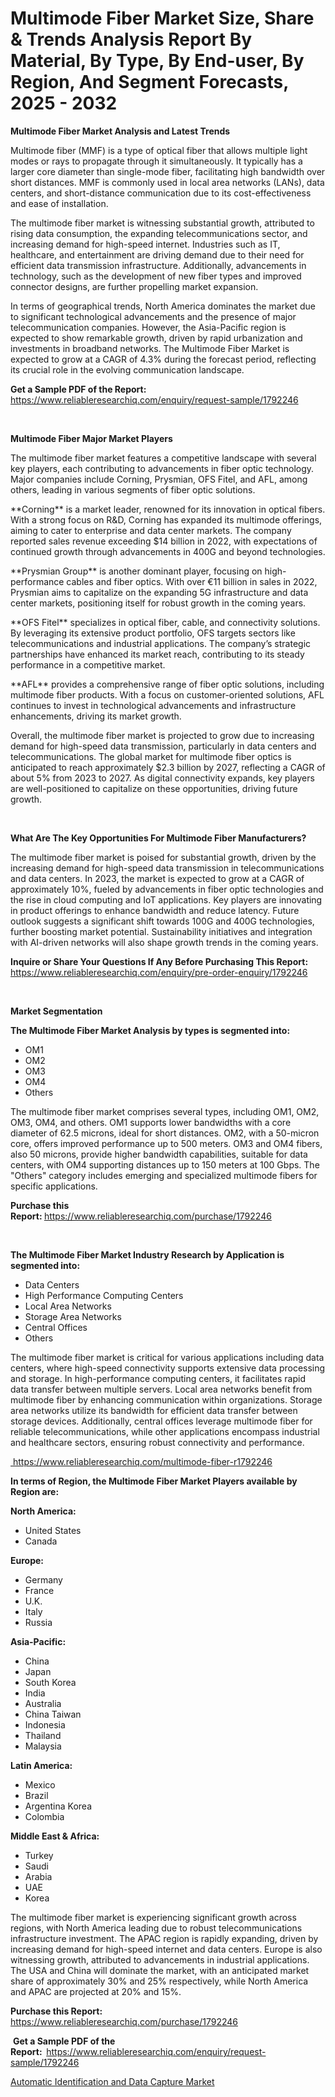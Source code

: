 <p><h1>Multimode Fiber Market Size, Share & Trends Analysis Report By Material, By Type, By End-user, By Region, And Segment Forecasts, 2025 - 2032</h1></p><p><strong>Multimode Fiber Market Analysis and Latest Trends</strong></p>
<p><p>Multimode fiber (MMF) is a type of optical fiber that allows multiple light modes or rays to propagate through it simultaneously. It typically has a larger core diameter than single-mode fiber, facilitating high bandwidth over short distances. MMF is commonly used in local area networks (LANs), data centers, and short-distance communication due to its cost-effectiveness and ease of installation.</p><p>The multimode fiber market is witnessing substantial growth, attributed to rising data consumption, the expanding telecommunications sector, and increasing demand for high-speed internet. Industries such as IT, healthcare, and entertainment are driving demand due to their need for efficient data transmission infrastructure. Additionally, advancements in technology, such as the development of new fiber types and improved connector designs, are further propelling market expansion.</p><p>In terms of geographical trends, North America dominates the market due to significant technological advancements and the presence of major telecommunication companies. However, the Asia-Pacific region is expected to show remarkable growth, driven by rapid urbanization and investments in broadband networks. The Multimode Fiber Market is expected to grow at a CAGR of 4.3% during the forecast period, reflecting its crucial role in the evolving communication landscape.</p></p>
<p><strong>Get a Sample PDF of the Report:&nbsp;</strong> <a href="https://www.reliableresearchiq.com/enquiry/request-sample/1792246?utm_campaign=2173&utm_medium=2&utm_source=Github&utm_content=ia&utm_term=11022025&utm_id=multimode-fiber">https://www.reliableresearchiq.com/enquiry/request-sample/1792246</a></p>
<p>&nbsp;</p>
<p><strong>Multimode Fiber Major Market Players</strong></p>
<p><p>The multimode fiber market features a competitive landscape with several key players, each contributing to advancements in fiber optic technology. Major companies include Corning, Prysmian, OFS Fitel, and AFL, among others, leading in various segments of fiber optic solutions.</p><p>**Corning** is a market leader, renowned for its innovation in optical fibers. With a strong focus on R&D, Corning has expanded its multimode offerings, aiming to cater to enterprise and data center markets. The company reported sales revenue exceeding $14 billion in 2022, with expectations of continued growth through advancements in 400G and beyond technologies.</p><p>**Prysmian Group** is another dominant player, focusing on high-performance cables and fiber optics. With over €11 billion in sales in 2022, Prysmian aims to capitalize on the expanding 5G infrastructure and data center markets, positioning itself for robust growth in the coming years.</p><p>**OFS Fitel** specializes in optical fiber, cable, and connectivity solutions. By leveraging its extensive product portfolio, OFS targets sectors like telecommunications and industrial applications. The company’s strategic partnerships have enhanced its market reach, contributing to its steady performance in a competitive market.</p><p>**AFL** provides a comprehensive range of fiber optic solutions, including multimode fiber products. With a focus on customer-oriented solutions, AFL continues to invest in technological advancements and infrastructure enhancements, driving its market growth.</p><p>Overall, the multimode fiber market is projected to grow due to increasing demand for high-speed data transmission, particularly in data centers and telecommunications. The global market for multimode fiber optics is anticipated to reach approximately $2.3 billion by 2027, reflecting a CAGR of about 5% from 2023 to 2027. As digital connectivity expands, key players are well-positioned to capitalize on these opportunities, driving future growth.</p></p>
<p>&nbsp;</p>
<p><strong>What Are The Key Opportunities For Multimode Fiber Manufacturers?</strong></p>
<p><p>The multimode fiber market is poised for substantial growth, driven by the increasing demand for high-speed data transmission in telecommunications and data centers. In 2023, the market is expected to grow at a CAGR of approximately 10%, fueled by advancements in fiber optic technologies and the rise in cloud computing and IoT applications. Key players are innovating in product offerings to enhance bandwidth and reduce latency. Future outlook suggests a significant shift towards 100G and 400G technologies, further boosting market potential. Sustainability initiatives and integration with AI-driven networks will also shape growth trends in the coming years.</p></p>
<p><strong>Inquire or Share Your Questions If Any Before Purchasing This Report:</strong> <a href="https://www.reliableresearchiq.com/enquiry/pre-order-enquiry/1792246?utm_campaign=2173&utm_medium=2&utm_source=Github&utm_content=ia&utm_term=11022025&utm_id=multimode-fiber">https://www.reliableresearchiq.com/enquiry/pre-order-enquiry/1792246</a></p>
<p>&nbsp;</p>
<p><strong>Market Segmentation</strong></p>
<p><strong>The Multimode Fiber Market Analysis by types is segmented into:</strong></p>
<p><ul><li>OM1</li><li>OM2</li><li>OM3</li><li>OM4</li><li>Others</li></ul></p>
<p><p>The multimode fiber market comprises several types, including OM1, OM2, OM3, OM4, and others. OM1 supports lower bandwidths with a core diameter of 62.5 microns, ideal for short distances. OM2, with a 50-micron core, offers improved performance up to 500 meters. OM3 and OM4 fibers, also 50 microns, provide higher bandwidth capabilities, suitable for data centers, with OM4 supporting distances up to 150 meters at 100 Gbps. The "Others" category includes emerging and specialized multimode fibers for specific applications.</p></p>
<p><strong>Purchase this Report:&nbsp;</strong><a href="https://www.reliableresearchiq.com/purchase/1792246?utm_campaign=2173&utm_medium=2&utm_source=Github&utm_content=ia&utm_term=11022025&utm_id=multimode-fiber">https://www.reliableresearchiq.com/purchase/1792246</a></p>
<p>&nbsp;</p>
<p><strong>The Multimode Fiber Market Industry Research by Application is segmented into:</strong></p>
<p><ul><li>Data Centers</li><li>High Performance Computing Centers</li><li>Local Area Networks</li><li>Storage Area Networks</li><li>Central Offices</li><li>Others</li></ul></p>
<p><p>The multimode fiber market is critical for various applications including data centers, where high-speed connectivity supports extensive data processing and storage. In high-performance computing centers, it facilitates rapid data transfer between multiple servers. Local area networks benefit from multimode fiber by enhancing communication within organizations. Storage area networks utilize its bandwidth for efficient data transfer between storage devices. Additionally, central offices leverage multimode fiber for reliable telecommunications, while other applications encompass industrial and healthcare sectors, ensuring robust connectivity and performance.</p></p>
<p><a href="https://www.reliableresearchiq.com/multimode-fiber-r1792246?utm_campaign=2173&utm_medium=2&utm_source=Github&utm_content=ia&utm_term=11022025&utm_id=multimode-fiber">&nbsp;https://www.reliableresearchiq.com/multimode-fiber-r1792246</a></p>
<p><strong>In terms of Region, the Multimode Fiber Market Players available by Region are:</strong></p>
<p>
    <p> <strong> North America: </strong>
        <ul>
            <li>United States</li>
            <li>Canada</li>
        </ul>
        </p> 
    <p> <strong> Europe: </strong>
        <ul>
            <li>Germany</li>
            <li>France</li>
            <li>U.K.</li>
            <li>Italy</li>
            <li>Russia</li>
        </ul>
        </p> 
    <p> <strong> Asia-Pacific: </strong>
        <ul>
            <li>China</li>
            <li>Japan</li>
            <li>South Korea</li>
            <li>India</li>
            <li>Australia</li>
            <li>China Taiwan</li>
            <li>Indonesia</li>
            <li>Thailand</li>
            <li>Malaysia</li>
        </ul>
        </p> 
    <p> <strong> Latin America: </strong>
        <ul>
            <li>Mexico</li>
            <li>Brazil</li>
            <li>Argentina Korea</li>
            <li>Colombia</li>
        </ul>
        </p> 
    <p> <strong> Middle East & Africa: </strong>
        <ul>
            <li>Turkey</li>
            <li>Saudi</li>
            <li>Arabia</li>
            <li>UAE</li>
            <li>Korea</li>
        </ul>
    </p>
    </p>
<p><p>The multimode fiber market is experiencing significant growth across regions, with North America leading due to robust telecommunications infrastructure investment. The APAC region is rapidly expanding, driven by increasing demand for high-speed internet and data centers. Europe is also witnessing growth, attributed to advancements in industrial applications. The USA and China will dominate the market, with an anticipated market share of approximately 30% and 25% respectively, while North America and APAC are projected at 20% and 15%.</p></p>
<p><strong>Purchase this Report: </strong><a href="https://www.reliableresearchiq.com/purchase/1792246?utm_campaign=2173&utm_medium=2&utm_source=Github&utm_content=ia&utm_term=11022025&utm_id=multimode-fiber">https://www.reliableresearchiq.com/purchase/1792246</a></p>
<p>&nbsp;<strong>Get a Sample PDF of the Report:&nbsp;&nbsp;</strong><a href="https://www.reliableresearchiq.com/enquiry/request-sample/1792246?utm_campaign=2173&utm_medium=2&utm_source=Github&utm_content=ia&utm_term=11022025&utm_id=multimode-fiber">https://www.reliableresearchiq.com/enquiry/request-sample/1792246</a></p>
<p><strong></strong></p>
<p><p><a href="https://github.com/seanmcma708/Market-Research-Report-List-1/blob/main/automatic-identification-and-data-capture-market.md?utm_campaign=2173&utm_medium=2&utm_source=Github&utm_content=ia&utm_term=11022025&utm_id=multimode-fiber">Automatic Identification and Data Capture Market</a></p></p>